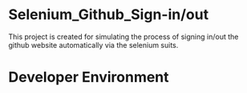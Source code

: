 # Selenium_Github_Sign-in/out
This project is created for simulating the process of signing in/out the github website automatically via the selenium suits.
# Developer Environment
